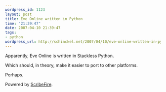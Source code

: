 ```yaml
--- 
wordpress_id: 1123
layout: post
title: Eve Online written in Python
time: "21:39:47"
date: 2007-04-10 21:39:47
tags: 
- python
wordpress_url: http://schinckel.net/2007/04/10/eve-online-written-in-python/
---
```

Apparently, Eve Online is written in Stackless Python.  
  
Which should, in theory, make it easier to port to other platforms.  
  
Perhaps.  
  
  


Powered by [ScribeFire][1].

   [1]: http://scribefire.com/

